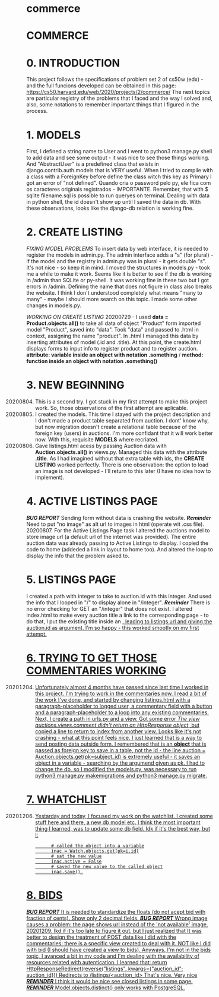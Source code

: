 # commerce

# COMMERCE

# 0. INTRODUCTION

This project follows the specifications of problem set 2 of cs50w (edx) - and the full funcions developed can be obtained in this page: https://cs50.harvard.edu/web/2020/projects/2/commerce/
The next topics are particular registry of the problems that I faced and the way I solved and, also, some notations to remember important things that I figured in the process. 

# 1. MODELS

First, I defined a string name to User and I went to python3 manage.py shell to add data and see some output - it was nice to see those things working.
And "AbstractUser" is a predefined class that exists in django.contrib.auth.models that is VERY useful.
When I tried to compile with a class with a ForeignKey before define the class witch this key as Primary I got an error of "not defined". 
Quando cria o password pelo py, ele fica com os caracteres originais registrados - IMPORTANTE.
Remember, that with $ sqlite filename.sql is possible to run queryes on terminal. 
Dealing with data in python shell, the id doesn't show up until I saved the data in db. 
With these observations, looks like the django-db relation is working fine. 

# 2. CREATE LISTING

*FIXING MODEL PROBLEMS*
To insert data by web interface, it is needed to register the models in admin.py. The admin interface adds a "s" (for plural) - if the model and the registry in admin.py was in plural - it gets double "s". It's not nice - so keep it in mind. 
I moved the structures in models.py - took me a while to make it work. Seems like it is better to see if the db is working in /admin than SQLite or py-shell. It was working fine in these two but I got errors in /admin. Defining the name that does not figure in class also breaks the website. 
I think I don't understood completely what means "many to many" - maybe I should more search on this topic. 
I made some other changes in models.py.

*WORKING ON CREATE LISTING*
20200729 - I used **data = Product.objects.all()** to take all data of object "Product" form imported model "Product", saved into "data". Took "data" and passed to .html in context, assigning the name "product". In .html I managed this data by inserting attributes of model (.id and .title). At this point, the create.html displays forms to input info to register product and to register auction. 
**attribute: variable inside an object with notation .something** / **method: function inside an object with notation .something()**

# 3. NEW BEGINNING

20200804. This is a second try. I got stuck in my first attempt to make this project work. So, those observations of the first attempt are aplicable.
20200805. I created the models. This time I stayed with the project description and I don't made a product table separated from auction. I dont' know why, but now migration doesn't create a relational table because of the foreign key (users) in auctions. I'm more confidant that it will work better now. With this, requisite **MODELS** where recriated.
20200806. Gave listings.html acess by passing Auction data with **Auction.objects.all()** in views.py. Managed this data with the attribute **.title**. As I had imagined without that extra table with ids, the **CREATE LISTING** worked perfectly. There is one observation: the option to load an image is not developed - I'll return to this later (I have no idea how to implement).

# 4. ACTIVE LISTINGS PAGE

***BUG REPORT*** Sending form without data is crashing the website. 
***Reminder*** Need to put "no image" as alt url to images in html (operate wit .css file).
20200807. For the Active Listings Page task I altered the auctions model to store image url (a default url of the internet was provided). The entire auction data was already passing to Active Listings to display. I copied the code to home (addeded a link in layout to home too). And altered the loop to display the info that the problem asked to.

# 5. LISTINGS PAGE

I created a path with integer to take to auction.id with this integer. And used the info that I looped in "/" to display alone in "/integer".
***Reminder*** There is no error checking for GET an "/integer" that does not exist. 
I altered index.html to make every auction title a link to the corresponding page - to do that, I put the existing title inside an <a href>, leading to listings url and giving the auction.id as argument. I'm so happy - this worked smootly on my first attempt.  

# 6. TRYING TO GET THOSE COMMENTARIES WORKING

20201204. Unfortunately almost 4 months have passed since last time I worked in this project. I'm trying to work in the commentaries now. I read a bit of the work I've done, and started by changing listings.html with a paragraph-placeholder to logged user, a commentary field with a button and a paragraph-placeholder to a loop into any existing commentaries. 
Next, I create a path in urls.py and a view. Got some error *The view auctions.views.comment didn't return an HttpResponse object*, but copied a line to return to index from another view. Looks like it's not crashing - what at this point feels nice. 
I just learned that <input type="hidden" name="flag" value="2" /> is a way to send posting data outside form. 
I remembered that is an **object** that is passed as foreign key to save in a table, not the id - the line auction = Auction.objects.get(pk=subject_id) is extremely useful - it saves an object in a variable - searching by the argumend given as pk. 
I had to change the db, so I modified the models.py, was necessary to run python3 manage.py makemigrations and python3 manage.py migrate. 

# 7. WHATCHLIST

20201206. Yestarday and today, I focused my work on the watchlist. I created some stuff here and there, a new db model etc. I think the most important thing I learned, was to update some db field. Idk if it's the best way, but I:                     
                    
                    # called the object into a variable
                    inac = Watch.objects.get(pk=i.id)
                    # sat the new value
                    inac.active = False
                    # saved the new value to the called object
                    inac.save() 
# 8. BIDS

***BUG REPORT*** It is needed to standardize the floats (do not acept bid with fraction of cents). Show only 2 decimal fields. 
***BUG REPORT*** Wrong image causes a problem: the page shows url instead of the 'not available' image. 
20201209. Ikd if it's too late to figure it out, but I just realized that It was better to design the treatment of POST data like I did with the commentaries: there is a specific view created to deal with it. NOT like I did with bid (I should have created a view to bids). Anyways, I'm not in the bids topic, I avanced a bit in my code and I'm dealing with the availability of resources related with autentication. 
I learned that: 
    return HttpResponseRedirect(reverse("listings", kwargs={"auction_id": auction_id}))
Redirects to /listings/<auction_id>
That's nice. Very nice
***REMINDER*** I think it would be nice see closed listings in some page. 
***REMINDER*** Model.objects.distinct() only works with PostgreSQL. 
